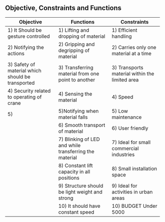 ## Objective, Constraints and Functions ##
|Objective|Functions|Constraints|
|---------|---------|-----------|
| 1) It Should be gesture controlled |1) Lifting and dropping of material|1) Efficient handling |
| 2) Notifying the actions  | 2) Gripping and degripping of material |2) Carries only one material at a time |       
| 3) Safety of material which should be transported |3) Transferring material from one point to another| 3)  Transports material within the limited area|      
| 4) Security related to operating of crane  | 4) Sensing the material | 4) Speed |     
| 5) | 5)Notifying when material falls  | 5) Low maintenance |      
|   | 6) Smooth transport of material  | 6) User friendly|
|   | 7) Blinking of LED and while transferring the material  |7) Ideal for small commercial industries | 
|   | 8) Constant lift capacity in all positions |  8) Small installation space|
|   |  9) Structure should be light weight and strong|9) Ideal for activities in urban areas | 
|   | 10) It should have constant speed |  10) BUDGET Under 5000 |





 


